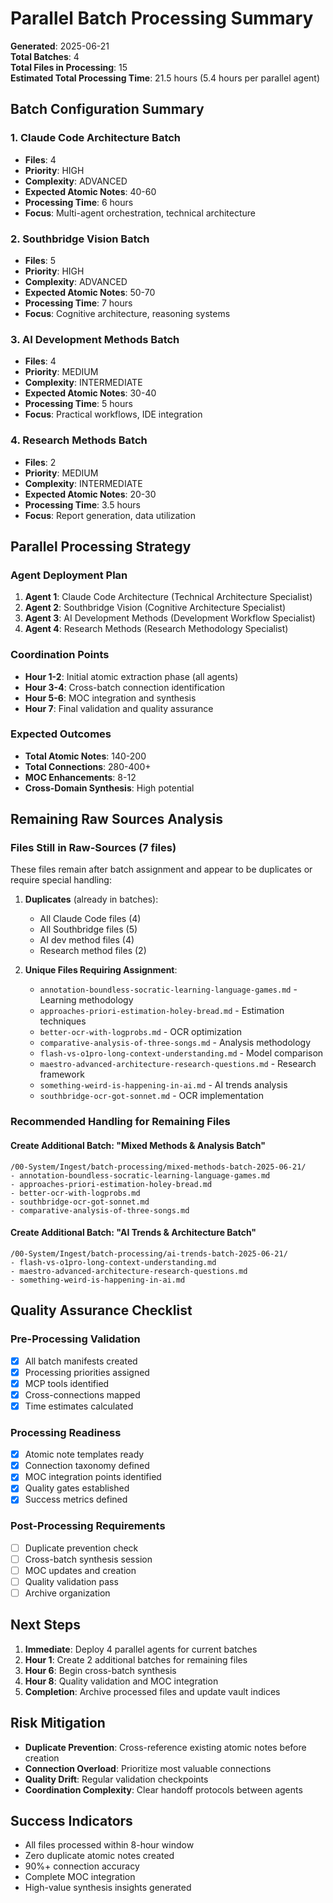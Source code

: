 # Parallel Batch Processing Summary
**Generated**: 2025-06-21  
**Total Batches**: 4  
**Total Files in Processing**: 15  
**Estimated Total Processing Time**: 21.5 hours (5.4 hours per parallel agent)

## Batch Configuration Summary

### 1. Claude Code Architecture Batch
- **Files**: 4
- **Priority**: HIGH
- **Complexity**: ADVANCED
- **Expected Atomic Notes**: 40-60
- **Processing Time**: 6 hours
- **Focus**: Multi-agent orchestration, technical architecture

### 2. Southbridge Vision Batch
- **Files**: 5
- **Priority**: HIGH
- **Complexity**: ADVANCED
- **Expected Atomic Notes**: 50-70
- **Processing Time**: 7 hours
- **Focus**: Cognitive architecture, reasoning systems

### 3. AI Development Methods Batch
- **Files**: 4
- **Priority**: MEDIUM
- **Complexity**: INTERMEDIATE
- **Expected Atomic Notes**: 30-40
- **Processing Time**: 5 hours
- **Focus**: Practical workflows, IDE integration

### 4. Research Methods Batch
- **Files**: 2
- **Priority**: MEDIUM
- **Complexity**: INTERMEDIATE
- **Expected Atomic Notes**: 20-30
- **Processing Time**: 3.5 hours
- **Focus**: Report generation, data utilization

## Parallel Processing Strategy

### Agent Deployment Plan
1. **Agent 1**: Claude Code Architecture (Technical Architecture Specialist)
2. **Agent 2**: Southbridge Vision (Cognitive Architecture Specialist)
3. **Agent 3**: AI Development Methods (Development Workflow Specialist)
4. **Agent 4**: Research Methods (Research Methodology Specialist)

### Coordination Points
- **Hour 1-2**: Initial atomic extraction phase (all agents)
- **Hour 3-4**: Cross-batch connection identification
- **Hour 5-6**: MOC integration and synthesis
- **Hour 7**: Final validation and quality assurance

### Expected Outcomes
- **Total Atomic Notes**: 140-200
- **Total Connections**: 280-400+
- **MOC Enhancements**: 8-12
- **Cross-Domain Synthesis**: High potential

## Remaining Raw Sources Analysis

### Files Still in Raw-Sources (7 files)
These files remain after batch assignment and appear to be duplicates or require special handling:

1. **Duplicates** (already in batches):
   - All Claude Code files (4)
   - All Southbridge files (5)
   - AI dev method files (4)
   - Research method files (2)

2. **Unique Files Requiring Assignment**:
   - `annotation-boundless-socratic-learning-language-games.md` - Learning methodology
   - `approaches-priori-estimation-holey-bread.md` - Estimation techniques
   - `better-ocr-with-logprobs.md` - OCR optimization
   - `comparative-analysis-of-three-songs.md` - Analysis methodology
   - `flash-vs-o1pro-long-context-understanding.md` - Model comparison
   - `maestro-advanced-architecture-research-questions.md` - Research framework
   - `something-weird-is-happening-in-ai.md` - AI trends analysis
   - `southbridge-ocr-got-sonnet.md` - OCR implementation

### Recommended Handling for Remaining Files

#### Create Additional Batch: "Mixed Methods & Analysis Batch"
```
/00-System/Ingest/batch-processing/mixed-methods-batch-2025-06-21/
- annotation-boundless-socratic-learning-language-games.md
- approaches-priori-estimation-holey-bread.md
- better-ocr-with-logprobs.md
- southbridge-ocr-got-sonnet.md
- comparative-analysis-of-three-songs.md
```

#### Create Additional Batch: "AI Trends & Architecture Batch"
```
/00-System/Ingest/batch-processing/ai-trends-batch-2025-06-21/
- flash-vs-o1pro-long-context-understanding.md
- maestro-advanced-architecture-research-questions.md
- something-weird-is-happening-in-ai.md
```

## Quality Assurance Checklist

### Pre-Processing Validation
- [x] All batch manifests created
- [x] Processing priorities assigned
- [x] MCP tools identified
- [x] Cross-connections mapped
- [x] Time estimates calculated

### Processing Readiness
- [x] Atomic note templates ready
- [x] Connection taxonomy defined
- [x] MOC integration points identified
- [x] Quality gates established
- [x] Success metrics defined

### Post-Processing Requirements
- [ ] Duplicate prevention check
- [ ] Cross-batch synthesis session
- [ ] MOC updates and creation
- [ ] Quality validation pass
- [ ] Archive organization

## Next Steps

1. **Immediate**: Deploy 4 parallel agents for current batches
2. **Hour 1**: Create 2 additional batches for remaining files
3. **Hour 6**: Begin cross-batch synthesis
4. **Hour 8**: Quality validation and MOC integration
5. **Completion**: Archive processed files and update vault indices

## Risk Mitigation

- **Duplicate Prevention**: Cross-reference existing atomic notes before creation
- **Connection Overload**: Prioritize most valuable connections
- **Quality Drift**: Regular validation checkpoints
- **Coordination Complexity**: Clear handoff protocols between agents

## Success Indicators

- All files processed within 8-hour window
- Zero duplicate atomic notes created
- 90%+ connection accuracy
- Complete MOC integration
- High-value synthesis insights generated